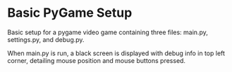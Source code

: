 # Basic PyGame Setup
Basic setup for a pygame video game containing three files: main.py, settings.py, and debug.py.

When main.py is run, a black screen is displayed with debug info in top left corner, detailing mouse position and mouse buttons pressed.
